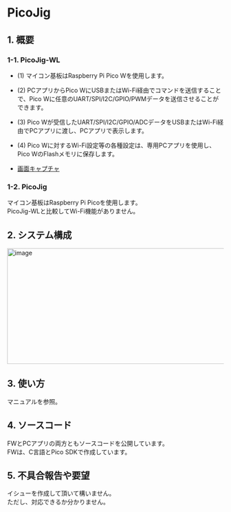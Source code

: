 # PicoJig 
## 1. 概要
### 1-1. PicoJig-WL  
- (1) マイコン基板はRaspberry Pi Pico Wを使用します。   
- (2) PCアプリからPico WにUSBまたはWi-Fi経由でコマンドを送信することで、Pico Wに任意のUART/SPI/I2C/GPIO/PWMデータを送信させることができます。 
- (3) Pico Wが受信したUART/SPI/I2C/GPIO/ADCデータをUSBまたはWi-Fi経由でPCアプリに渡し、PCアプリで表示します。
- (4) Pico Wに対するWi-Fi設定等の各種設定は、専用PCアプリを使用し、Pico WのFlashメモリに保存します。

- [画面キャプチャ](https://sites.google.com/view/shiomachisoft/raspberry-pi-pico%E3%81%AE%E3%83%97%E3%83%AD%E3%82%B0%E3%83%A9%E3%83%A0/picojig)
  
### 1-2. PicoJig  
マイコン基板はRaspberry Pi Picoを使用します。  
PicoJig-WLと比較してWi-Fi機能がありません。      

## 2. システム構成    
  
<img width="546" height="269" alt="image" src="https://github.com/user-attachments/assets/fc8c617c-dd32-4dc1-8a75-5360bb415a9f" />

## 3. 使い方
マニュアルを参照。

## 4. ソースコード  
FWとPCアプリの両方ともソースコードを公開しています。  
FWは、C言語とPico SDKで作成しています。  

## 5. 不具合報告や要望
イシューを作成して頂いて構いません。  
ただし、対応できるか分かりません。  
